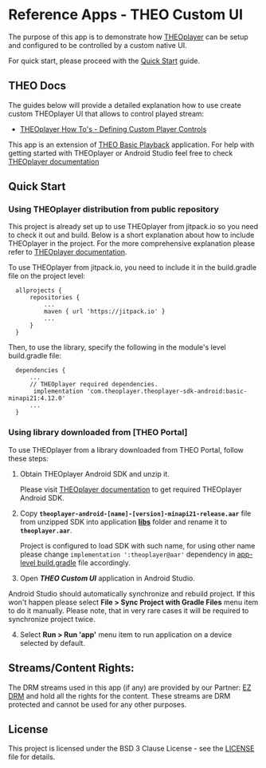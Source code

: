 # Reference Apps - THEO Custom UI

The purpose of this app is to demonstrate how [THEOplayer] can be setup and configured to be
controlled by a custom native UI.

For quick start, please proceed with the [Quick Start](#quick-start) guide.


## THEO Docs

The guides below will provide a detailed explanation how to use create custom THEOplayer UI that
allows to control played stream:

  * [THEOplayer How To's - Defining Custom Player Controls]

This app is an extension of [THEO Basic Playback] application. For help with getting started with
THEOplayer or Android Studio feel free to check [THEOplayer documentation]




## Quick Start

### Using THEOplayer distribution from public repository

This project is already set up to use THEOplayer from jitpack.io so you need to check it out and build.
Below is a short explanation about how to include THEOplayer in the project.
For the more comprehensive explanation please refer to [THEOplayer documentation].

To use THEOplayer from jitpack.io, you need to include it in the build.gradle file on the project level:

      allprojects {
          repositories {
              ...
              maven { url 'https://jitpack.io' }
              ...
          }
      }

Then, to use the library, specify the following in the module's level build.gradle file:

      dependencies {
          ...
          // THEOplayer required dependencies.
           implementation 'com.theoplayer.theoplayer-sdk-android:basic-minapi21:4.12.0'
          ...
      }

### Using library downloaded from [THEO Portal]

To use THEOplayer from a library downloaded from THEO Portal, follow these steps:
1. Obtain THEOplayer Android SDK and unzip it.

   Please visit [THEOplayer documentation] to get required THEOplayer Android SDK.

2. Copy **`theoplayer-android-[name]-[version]-minapi21-release.aar`** file from unzipped SDK into
   application **[libs]** folder and rename it to **`theoplayer.aar`**.

   Project is configured to load SDK with such name, for using other name please change
   `implementation ':theoplayer@aar'` dependency in [app-level build.gradle] file accordingly.

3. Open _**THEO Custom UI**_ application in Android Studio.


Android Studio should automatically synchronize and rebuild project. If this won't happen please
select **File > Sync Project with Gradle Files** menu item to do it manually. Please note, that
in very rare cases it will be required to synchronize project twice.

4. Select **Run > Run 'app'** menu item to run application on a device selected by default.



## Streams/Content Rights:

The DRM streams used in this app (if any) are provided by our Partner: [EZ DRM] and hold all
the rights for the content. These streams are DRM protected and cannot be used for any other purposes.


## License

This project is licensed under the BSD 3 Clause License - see the [LICENSE] file for details.


[//]: # (Links and Guides reference)
[THEOplayer]: https://www.theoplayer.com/
[THEO Basic Playback]: ../Basic-Playback
[THEOplayer How To's - Defining Custom Player Controls]: guides/howto-defining-custom-player-controls/README.md
[Get Started with THEOplayer]: https://www.theoplayer.com/licensing
[THEOplayer documentation]: https://docs.theoplayer.com/getting-started/01-sdks/02-android/00-getting-started.md#getting-started-on-android
[EZ DRM]: https://ezdrm.com/

[//]: # (Project files reference)
[LICENSE]: LICENSE
[libs]: app/libs
[app-level build.gradle]: app/build.gradle
